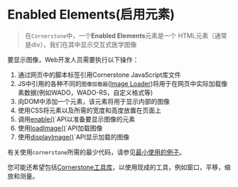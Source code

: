 # Enabled Elements(启用元素)
> 在`Cornerstone`中，一个**Enabled Elements**元素是一个 HTML元素（通常是div），我们在其中显示交互式医学图像

要显示图像，Web开发人员需要执行以下操作：
1. 通过网页中的脚本标签引用Cornerstone JavaScript库文件
2. JS中引用的各种不同的`图像加载器`([Image Loader](https://docs.cornerstonejs.org/concepts/image-loaders.html))将用于在网页中实际加载像素数据(例如WADO，WADO-RS，自定义格式等)
3. 向DOM中添加一个元素，该元素将用于显示内部的图像
4. 使用CSS将元素以及所需的宽度和高度放置在页面上
5. 调用[enable()](https://docs.cornerstonejs.org/api.html#enable)`API以准备要显示图像的元素
6. 使用[loadImage()](https://docs.cornerstonejs.org/api.html#loadimage)`API加载图像
7. 使用[displayImage()](https://docs.cornerstonejs.org/api.html#displayimage)`API显示加载的图像

有关使用`cornerstone`所需的最少代码，请参见[最小使用的例子](https://rawgit.com/chafey/cornerstone/master/example/jsminimal/index.html)。

您可能还希望包括[Cornerstone工具库](https://github.com/chafey/cornerstoneTools)，以使用现成的工具，例如窗口，平移，缩放和测量。